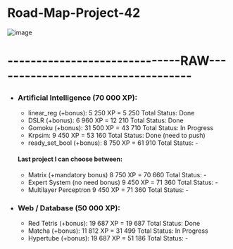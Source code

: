 # Road-Map-Project-42

![image](https://user-images.githubusercontent.com/77042040/205524434-a5404db8-a016-473e-a70e-59cffc01bf39.png)

# ------------------------------RAW-----------------------------------
- ### Artificial Intelligence (70 000 XP):
  - linear_reg (+bonus):              5 250 XP  =  5 250 Total         Status: Done
  - DSLR (+bonus):                    6 960 XP  = 12 210 Total         Status: Done
  - Gomoku (+bonus):                  31 500 XP = 43 710 Total         Status: In Progress
  - Krpsim:                           9 450 XP  = 53 160 Total         Status: Done (need to push)
  - ready_set_bool (+bonus):          8 750 XP  = 61 910 Total         Status: -
  #### Last project I can choose between:
  - Matrix (+mandatory bonus)         8 750 XP  = 70 660 Total         Status: -
  - Expert System (no need bonus)     9 450 XP  = 71 360 Total         Status: -
  - Multilayer Perceptron             9 450 XP  = 71 360 Total         Status: -
  
- ### Web / Database (50 000 XP):
  - Red Tetris (+bonus):              19 687 XP = 19 687 Total         Status: Done
  - Matcha (+bonus):                  11 812 XP = 31 499 Total         Status: In Progress
  - Hypertube (+bonus):               19 687 XP = 51 186 Total         Status: -
